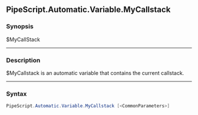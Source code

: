 PipeScript.Automatic.Variable.MyCallstack
-----------------------------------------

### Synopsis
$MyCallStack

---

### Description

$MyCallstack is an automatic variable that contains the current callstack.

---

### Syntax
```PowerShell
PipeScript.Automatic.Variable.MyCallstack [<CommonParameters>]
```
